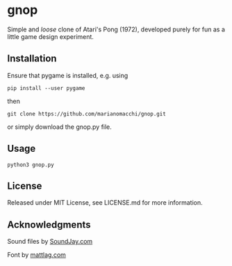 # gnop

Simple and _loose_ clone of Atari's Pong (1972), developed purely for fun as a little game design experiment.

## Installation

Ensure that pygame is installed, e.g. using

```
pip install --user pygame
```

then

```
git clone https://github.com/marianomacchi/gnop.git
```

or simply download the gnop.py file.

## Usage

```
python3 gnop.py
```

## License

Released under MIT License, see LICENSE.md for more information.

## Acknowledgments

Sound files by [SoundJay.com](SoundJay.com)

Font by [mattlag.com](mattlag.com)
